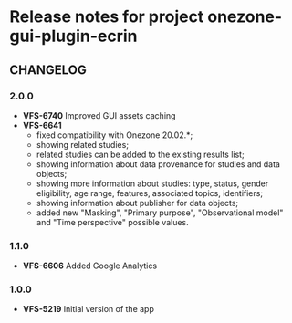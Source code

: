 # Release notes for project onezone-gui-plugin-ecrin


CHANGELOG
---------

### 2.0.0

- **VFS-6740** Improved GUI assets caching
- **VFS-6641**
  - fixed compatibility with Onezone 20.02.*;
  - showing related studies;
  - related studies can be added to the existing results list;
  - showing information about data provenance for studies and data objects;
  - showing more information about studies: type, status, gender eligibility, age range, features, associated topics, identifiers;
  - showing information about publisher for data objects;
  - added new "Masking", "Primary purpose", "Observational model" and "Time perspective" possible values.


### 1.1.0

- **VFS-6606** Added Google Analytics


### 1.0.0

- **VFS-5219** Initial version of the app
